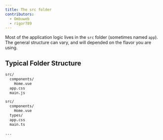 ```yaml
---
title: The src folder
contributors:
  - Ombuweb
  - rigor789
---
```


Most of the application logic lives in the `src` folder (sometimes named `app`). The general structure can vary, and will depended on the flavor you are using.

## Typical Folder Structure

<!-- tab: Vue with JavaScript -->

```bash
src/
  components/
    Home.vue
  app.css
  main.js
```

<!-- tab: Vue with TypeScript -->

```bash
src/
  components/
    Home.vue
  types/
  app.css
  main.ts
```

<!-- tab: Plain with JavaScript -->

```bash
...
```
